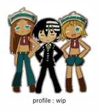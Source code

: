 <div align="center">
  <img width = "40%" src="https://github.com/Ichigoatz/Ichigoatz/blob/c8601769760879ca7d32af36d59ad4f6c1df0765/IMG_20251031_080607.png">
<div align="center">profile  :  wip
